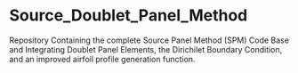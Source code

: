 # Source_Doublet_Panel_Method
Repository Containing the complete Source Panel Method (SPM) Code Base and Integrating Doublet Panel Elements, the Dirichilet Boundary Condition, and an improved airfoil profile generation function.
